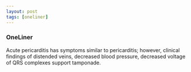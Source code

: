 ```yaml
---
layout: post
tags: [oneliner]
---
```



### OneLiner

Acute pericarditis has symptoms similar to pericarditis; however, clinical findings of distended veins, decreased blood pressure, decreased voltage of QRS complexes support tamponade.
